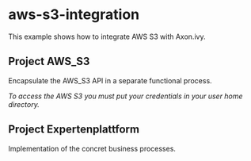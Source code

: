 # aws-s3-integration

This example shows how to integrate AWS S3 with Axon.ivy.

## Project AWS_S3
Encapsulate the AWS_S3 API in a separate functional process.

*To access the AWS S3 you must put your credentials in your user home directory.*

## Project Expertenplattform
Implementation of the concret business processes.

